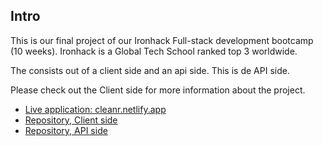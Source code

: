 ## Intro
This is our final project of our Ironhack Full-stack development bootcamp (10 weeks). Ironhack is a Global Tech School ranked top 3 worldwide.

The consists out of a client side and an api side. This is de API side.

Please check out the Client side for more information about the project.

* [Live application: cleanr.netlify.app](https://cleanr.netlify.app/)
* [Repository, Client side](https://github.com/nardokra/cleanr-client)
* [Repository, API side](https://github.com/nardokra/cleanr-api)